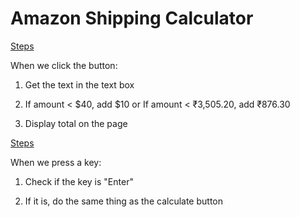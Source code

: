 # Amazon Shipping Calculator

<p><ins>Steps</ins>

When we click the button:

1. Get the text in the text box

2. If amount < $40, add $10 or If amount < ₹3,505.20, add ₹876.30

3. Display total on the page</p>

<p><ins>Steps</ins>

When we press a key:

1. Check if the key is "Enter"

2. If it is, do the same thing as the calculate button</p>
